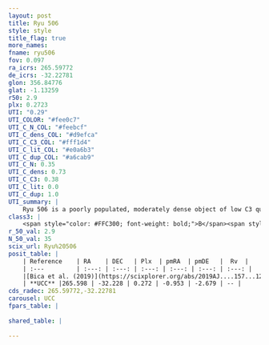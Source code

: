 ```yaml
---
layout: post
title: Ryu 506
style: style
title_flag: true
more_names: 
fname: ryu506
fov: 0.097
ra_icrs: 265.59772
de_icrs: -32.22781
glon: 356.84776
glat: -1.13259
r50: 2.9
plx: 0.2723
UTI: "0.29"
UTI_COLOR: "#fee0c7"
UTI_C_N_COL: "#feebcf"
UTI_C_dens_COL: "#d9efca"
UTI_C_C3_COL: "#fff1d4"
UTI_C_lit_COL: "#e0a6b3"
UTI_C_dup_COL: "#a6cab9"
UTI_C_N: 0.35
UTI_C_dens: 0.73
UTI_C_C3: 0.38
UTI_C_lit: 0.0
UTI_C_dup: 1.0
UTI_summary: |
    Ryu 506 is a poorly populated, moderately dense object of low C3 quality. It is rarely studied in the literature, with no articles listed in the last 6 years.
class3: |
    <span style="color: #FFC300; font-weight: bold;">B</span><span style="color: red; font-weight: bold;">C</span>
r_50_val: 2.9
N_50_val: 35
scix_url: Ryu%20506
posit_table: |
    | Reference    | RA    | DEC   | Plx  | pmRA  | pmDE   |  Rv  |
    | :---         | :---: | :---: | :---: | :---: | :---: | :---: |
    |[Bica et al. (2019)](https://scixplorer.org/abs/2019AJ....157...12B) | 265.623 | -32.208 | -- | -- | -- | -- |
    | **UCC** |265.598 | -32.228 | 0.272 | -0.953 | -2.679 | -- | 
cds_radec: 265.59772,-32.22781
carousel: UCC
fpars_table: |
    
shared_table: |
    
---
```


